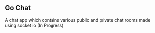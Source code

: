 **Go Chat**
-------

A chat app which contains various public and private chat rooms made using socket io
(In Progress)
